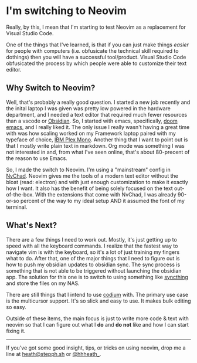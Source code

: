 # I'm switching to Neovim

Really, by this, I mean that I'm starting to test Neovim as a replacement for Visual Studio Code.

One of the things that I've learned, is that if you can just make things _easier_ for people with computers (i.e. obfusicate the technical skill required to dothings) then you will have a successful tool/product. Visual Studio Code obfusicated the process by which people were able to customize their text editor. 

## Why Switch to Neovim?

Well, that's probably a really good question. I started a new job recently and the inital laptop I was given was pretty low powered in the hardware department, and I needed a text editor that required much fewer resources than a vscode or [Obsidian](https://obsidian.md/). So, I started with emacs, specifically, [doom emacs](https://github.com/doomemacs/doomemacs), and I really liked it. The only issue I really wasn't having a great time with was how scaling worked on my Framework laptop paired with my typeface of choice, [IBM Plex Mono](https://github.com/IBM/plex). Another thing that I want to point out is that I mostly write plain text in markdown. Org mode was something I was not interested in and, from what I've seen online, that's about 80-precent of the reason to use Emacs.

So, I made the switch to Neovim. I'm using a "mainstream" config in [NvChad](https://nvchad.github.io/). Neovim gives me the tools of a modern text editor without the bloat (read: electron) and with just enough customization to make it exactly how I want. It also has the benefit of being solely focused on the text out-of-the-box. With the extensions that come with NvChad, I was already 90-or-so percent of the way to my ideal setup AND it assumed the font of my terminal. 

## What's Next? 

There are a few things I need to work out. Mostly, it's just getting up to speed with all the keyboard commands. I realize that the fastest way to navigate vim is with the keyboard, so it's a lot of just training my fingers what to do. After that, one of the major things that I need to figure out is how to push my obsidian updates to obsidian sync. The sync process is something that is not able to be triggered without launching the obsidian app. The solution for this one is to switch to using something like [syncthing](https://syncthing.net/) and store the files on my NAS. 

There are still things that I intend to use [codium](https://github.com/VSCodium/vscodium) with. The primary use case is the multicursor support. It's so slick and easy to use. It makes bulk editing so easy. 

Outside of these items, the main focus is just to write more code & text with neovim so that I can figure out what I **do** and **do not** like and how I can start fixing it. 

---

If you've got some good insight, tips, or tricks on using neovim, drop me a line at heath@stepph.sh or [@hhheath_](https://twitter.com/hhheath_). 
